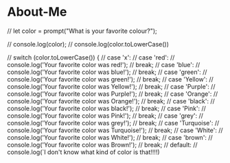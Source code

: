 # About-Me

// let color = prompt("What is your favorite colour?");

// console.log(color);
// console.log(color.toLowerCase())

// switch (color.toLowerCase()) {
// case 'x':
// case 'red':
// console.log('Your favorite color was red!');
// break;
// case 'blue':
// console.log('Your favorite color was blue!');
// break;
// case 'green':
// console.log('Your favorite color was green!');
// break;
// case 'Yellow':
// console.log('Your favorite color was Yellow!');
// break;
// case 'Purple':
// console.log('Your favorite color was Purple!');
// break;
// case 'Orange':
// console.log('Your favorite color was Orange!');
// break;
// case 'black':
// console.log('Your favorite color was black!');
// break;
// case 'Pink':
// console.log('Your favorite color was Pink!');
// break;
// case 'grey':
// console.log('Your favorite color was grey!');
// break;
// case 'Turquoise':
// console.log('Your favorite color was Turquoise!');
// break;
// case 'White':
// console.log('Your favorite color was White!');
// break;
// case 'brown':
// console.log('Your favorite color was Brown!');
// break;
// default:
// console.log(`I don't know what kind of color is that!!!!)

